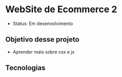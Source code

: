 # WebSite de Ecommerce 2

+ Status: Em desenvolvimento

## Objetivo desse projeto

+ Aprender mais sobre css e js

## Tecnologias

